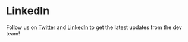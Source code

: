 # LinkedIn

<p>Follow us on <a href="https://twitter.com/AMPLopt" target="_blank" ><i class="fab fa-twitter fa-fw fa-fw"></i>Twitter</a> and <a href="https://www.linkedin.com/company/ampl" target="_blank" ><i class="fab fa-linkedin fa-fw fa-fw"></i>LinkedIn</a> to get the latest updates from the dev team!</p>

<div class='sk-ww-linkedin-page-post' data-embed-id='108359'></div><script src='https://widgets.sociablekit.com/linkedin-page-posts/widget.js' async defer></script>
